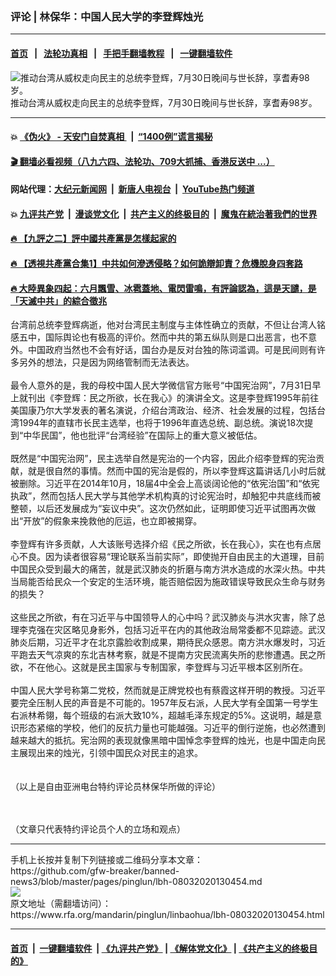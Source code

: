 ### 评论 | 林保华：中国人民大学的李登辉烛光
------------------------

#### [首页](https://github.com/gfw-breaker/banned-news3/blob/master/README.md) &nbsp;&nbsp;|&nbsp;&nbsp; [法轮功真相](https://github.com/begood0513/basic/blob/master/README.md)  &nbsp;&nbsp;|&nbsp;&nbsp; [手把手翻墙教程](https://github.com/gfw-breaker/guides/wiki)  &nbsp;&nbsp;|&nbsp;&nbsp; [一键翻墙软件](https://github.com/gfw-breaker/nogfw/blob/master/README.md)  



<div id="headerimg">
 <img alt="推动台湾从威权走向民主的总统李登辉，7月30日晚间与世长辞，享耆寿98岁。" src="https://www.rfa.org/mandarin/yataibaodao/gangtai/hx2-07302020090040.html/tw-Lee-7b804f5366f465b07248.jpg/@@images/2dbdf2a3-b1a4-498f-8ba8-6a994ef76107.jpeg" title="推动台湾从威权走向民主的总统李登辉，7月30日晚间与世长辞，享耆寿98岁。"/>
 <div id="headerimgcontents">
  <div id="headerimgcaption">
   <span>
    推动台湾从威权走向民主的总统李登辉，7月30日晚间与世长辞，享耆寿98岁。
   </span>
   <!-- zoomattribute -->
  </div>
  <!-- headerimgcaption -->
 </div>
 <!-- headerimagecontents -->
</div>

<hr/>


#### 💥 [《伪火》 - 天安门自焚真相 ](http://141.164.39.94:10000/videos/blog/weihuo.html)&nbsp; |&nbsp; [“1400例”谎言揭秘  ](http://141.164.39.94:10000/videos/blog/jiexi1400.html)

#### [ 🎬  翻墙必看视频（八九六四、法轮功、709大抓捕、香港反送中 ...）](https://github.com/gfw-breaker/links/blob/master/banned.md)

#### 网站代理：[大纪元新闻网](http://167.172.10.89:10080/gb/) &nbsp;|&nbsp; [新唐人电视台](http://167.172.10.89:8808/gb/) &nbsp;|&nbsp; [YouTube热门频道](http://158.247.203.241/youtube.html)

#### 💥 [九评共产党](http://141.164.39.94:10000/videos/res/jiuping/)&nbsp; |&nbsp; [漫谈党文化](http://141.164.39.94:10000/videos/res/mtdwh/)&nbsp; |&nbsp; [共产主义的终极目的](http://141.164.39.94:10000/videos/res/zjmd/)&nbsp; |&nbsp; [魔鬼在統治著我們的世界](http://141.164.39.94:10000/videos/res/TheSpecter/)  

#### [ 🔥  【九評之二】評中國共產黨是怎樣起家的](http://141.164.39.94:10000/videos/news/../res/jiuping/index.html)

#### [ 🔥  【透視共產黨合集1】中共如何滲透侵略？如何詭辯卸責？危機脫身四套路](http://141.164.39.94:10000/videos/news/../res/detox/index.html)

#### [ 🔥  大陸異象四起：六月飄雪、冰雹蓋地、電閃雷鳴，有評論認為，這是天譴，是「天滅中共」的綜合徵兆](http://141.164.39.94:10000/videos/news/../warning/index.html)

<div id="storytext">
 <div>
  <div class="slot_header">
  </div>
 </div>
 <p>
  台湾前总统李登辉病逝，他对台湾民主制度与主体性确立的贡献，不但让台湾人铭感五中，国际舆论也有极高的评价。然而中共的第五纵队则是口出恶言，也不意外。中国政府当然也不会有好话，国台办是反对台独的陈词滥调。可是民间则有许多另外的想法，只是因为网络管制而无法表达。
  <br/>
  <br/>
  最令人意外的是，我的母校中国人民大学微信官方账号“中国宪治网”，7月31日早上就刊出《李登辉：民之所欲，长在我心》的演讲全文。这是李登辉1995年前往美国康乃尔大学发表的著名演说，介绍台湾政治、经济、社会发展的过程，包括台湾1994年的直辖市长民主选举，也将于1996年直选总统、副总统。演说18次提到“中华民国”，他也批评“台湾经验”在国际上的重大意义被低估。
  <br/>
  <br/>
  既然是“中国宪治网”，民主选举自然是宪治的一个内容，因此介绍李登辉的宪治贡献，就是很自然的事情。然而中国的宪治是假的，所以李登辉这篇讲话几小时后就被删除。习近平在2014年10月，18届4中全会上高谈阔论他的“依宪治国”和“依宪执政”，然而包括人民大学与其他学术机构真的讨论宪治时，却触犯中共底线而被整顿，以后还发展成为“妄议中央”。这次仍然如此，证明即使习近平试图再次做出“开放”的假象来挽救他的厄运，也立即被揭穿。
  <br/>
  <br/>
  李登辉有许多贡献，人大该账号选择介绍《民之所欲，长在我心》，实在也有点居心不良。因为读者很容易“理论联系当前实际”，即使抛开自由民主的大道理，目前中国民众受到最大的痛苦，就是武汉肺炎的折磨与南方洪水造成的水深火热。中共当局能否给民众一个安定的生活环境，能否赔偿因为施政错误导致民众生命与财务的损失？
  <br/>
  <br/>
  这些民之所欲，有在习近平与中国领导人的心中吗？武汉肺炎与洪水灾害，除了总理李克强在灾区略见身影外，包括习近平在内的其他政治局常委都不见踪迹。武汉肺炎后期，习近平才在北京露脸收割成果，期待民众感恩。南方洪水爆发时，习近平跑去天气凉爽的东北吉林考察，就是不提南方灾民流离失所的悲惨遭遇。民之所欲，不在他心。这就是民主国家与专制国家，李登辉与习近平根本区别所在。
  <br/>
  <br/>
  中国人民大学号称第二党校，然而就是正牌党校也有蔡霞这样开明的教授。习近平要完全压制人民的声音是不可能的。1957年反右派，人民大学有全国第一号学生右派林希翎，每个班级的右派大致10%，超越毛泽东规定的5%。这说明，越是意识形态紧缩的学校，他们的反抗力量也可能越强。习近平的倒行逆施，也必然遭到越来越大的抵抗。宪治网的表现就像黑暗中国悼念李登辉的烛光，也是中国走向民主展现出来的烛光，引领中国民众对民主的追求。
  <br/>
  <br/>
  <br/>
  （以上是自由亚洲电台特约评论员林保华所做的评论）
  <br/>
  <br/>
  <br/>
 </p>
 <p>
  （文章只代表特约评论员个人的立场和观点）
 </p>
</div>

<hr/>
手机上长按并复制下列链接或二维码分享本文章：<br/>
https://github.com/gfw-breaker/banned-news3/blob/master/pages/pinglun/lbh-08032020130454.md <br/>
<a href='https://github.com/gfw-breaker/banned-news3/blob/master/pages/pinglun/lbh-08032020130454.md'><img src='https://github.com/gfw-breaker/banned-news3/blob/master/pages/pinglun/lbh-08032020130454.md.png'/></a> <br/>
原文地址（需翻墙访问）：https://www.rfa.org/mandarin/pinglun/linbaohua/lbh-08032020130454.html


------------------------
#### [首页](https://github.com/gfw-breaker/banned-news3/blob/master/README.md) &nbsp;|&nbsp; [一键翻墙软件](https://github.com/gfw-breaker/nogfw/blob/master/README.md) &nbsp;| [《九评共产党》](https://github.com/gfw-breaker/9ping.md/blob/master/README.md#九评之一评共产党是什么) | [《解体党文化》](https://github.com/gfw-breaker/jtdwh.md/blob/master/README.md) | [《共产主义的终极目的》](https://github.com/gfw-breaker/gczydzjmd.md/blob/master/README.md)


<img src='http://gfw-breaker.win/banned-news3/pages/pinglun/lbh-08032020130454.md' width='0px' height='0px'/>